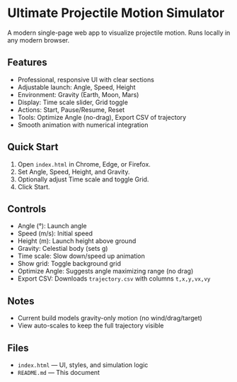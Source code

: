 # Ultimate Projectile Motion Simulator

A modern single-page web app to visualize projectile motion. Runs locally in any modern browser.

## Features
- Professional, responsive UI with clear sections
- Adjustable launch: Angle, Speed, Height
- Environment: Gravity (Earth, Moon, Mars)
- Display: Time scale slider, Grid toggle
- Actions: Start, Pause/Resume, Reset
- Tools: Optimize Angle (no-drag), Export CSV of trajectory
- Smooth animation with numerical integration

## Quick Start
1. Open `index.html` in Chrome, Edge, or Firefox.
2. Set Angle, Speed, Height, and Gravity.
3. Optionally adjust Time scale and toggle Grid.
4. Click Start.

## Controls
- Angle (°): Launch angle
- Speed (m/s): Initial speed
- Height (m): Launch height above ground
- Gravity: Celestial body (sets g)
- Time scale: Slow down/speed up animation
- Show grid: Toggle background grid
- Optimize Angle: Suggests angle maximizing range (no drag)
- Export CSV: Downloads `trajectory.csv` with columns `t,x,y,vx,vy`

## Notes
- Current build models gravity-only motion (no wind/drag/target)
- View auto-scales to keep the full trajectory visible

## Files
- `index.html` — UI, styles, and simulation logic
- `README.md` — This document

